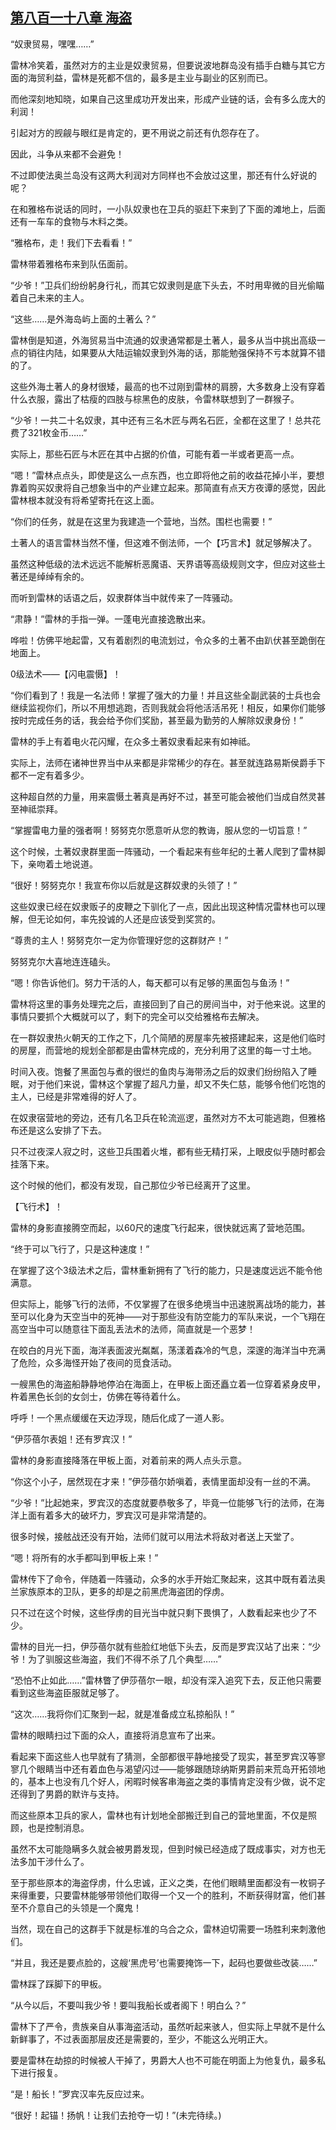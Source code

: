 ## [第八百一十八章 海盗](https://www.xxbiquge.com/11_11222/9013670.html)


  “奴隶贸易，嘿嘿……”

  雷林冷笑着，虽然对方的主业是奴隶贸易，但要说波地群岛没有插手白糖与其它方面的海贸利益，雷林是死都不信的，最多是主业与副业的区别而已。

  而他深刻地知晓，如果自己这里成功开发出来，形成产业链的话，会有多么庞大的利润！

  引起对方的觊觎与眼红是肯定的，更不用说之前还有仇怨存在了。

  因此，斗争从来都不会避免！

  不过即使法奥兰岛没有这两大利润对方同样也不会放过这里，那还有什么好说的呢？

  在和雅格布说话的同时，一小队奴隶也在卫兵的驱赶下来到了下面的滩地上，后面还有一车车的食物与木料之类。

  “雅格布，走！我们下去看看！”

  雷林带着雅格布来到队伍面前。

  “少爷！”卫兵们纷纷躬身行礼，而其它奴隶则是底下头去，不时用卑微的目光偷瞄着自己未来的主人。

  “这些……是外海岛屿上面的土著么？”

  雷林倒是知道，外海贸易当中流通的奴隶通常都是土著人，最多从当中挑出高级一点的销往内陆，如果要从大陆运输奴隶到外海的话，那能勉强保持不亏本就算不错的了。

  这些外海土著人的身材很矮，最高的也不过刚到雷林的肩膀，大多数身上没有穿着什么衣服，露出了枯瘦的四肢与棕黑色的皮肤，令雷林联想到了一群猴子。

  “少爷！一共二十名奴隶，其中还有三名木匠与两名石匠，全都在这里了！总共花费了321枚金币……”

  实际上，那些石匠与木匠在其中占据的价值，可能有着一半或者更高一点。

  “嗯！”雷林点点头，即使是这么一点东西，也立即将他之前的收益花掉小半，要想靠着购买奴隶将自己想象当中的产业建立起来。那简直有点天方夜谭的感觉，因此雷林根本就没有将希望寄托在这上面。

  “你们的任务，就是在这里为我建造一个营地，当然。围栏也需要！”

  土著人的语言雷林当然不懂，但这难不倒法师，一个【巧言术】就足够解决了。

  虽然这种低级的法术远远不能解析恶魔语、天界语等高级规则文字，但应对这些土著还是绰绰有余的。

  而听到雷林的话语之后，奴隶群体当中就传来了一阵骚动。

  “肃静！”雷林的手指一弹。一蓬电光直接逸散出来。

  哗啦！仿佛平地起雷，又有着剧烈的电流划过，令众多的土著不由趴伏甚至跪倒在地面上。

  0级法术——【闪电震慑】！

  “你们看到了！我是一名法师！掌握了强大的力量！并且这些全副武装的士兵也会继续监视你们，所以不用想逃跑，否则我就会将他活活吊死！相反，如果你们能够按时完成任务的话，我会给予你们奖励，甚至最为勤劳的人解除奴隶身份！”

  雷林的手上有着电火花闪耀，在众多土著奴隶看起来有如神祗。

  实际上，法师在诸神世界当中从来都是非常稀少的存在。甚至就连路易斯侯爵手下都不一定有着多少。

  这种超自然的力量，用来震慑土著真是再好不过，甚至可能会被他们当成自然灵甚至神祗崇拜。

  “掌握雷电力量的强者啊！努努克尔愿意听从您的教诲，服从您的一切旨意！”

  这个时候，土著奴隶群里面一阵骚动，一个看起来有些年纪的土著人爬到了雷林脚下，亲吻着土地说道。

  “很好！努努克尔！我宣布你以后就是这群奴隶的头领了！”

  这些奴隶已经在奴隶贩子的皮鞭之下驯化了一点，因此出现这种情况雷林也可以理解，但无论如何，率先投诚的人还是应该受到奖赏的。

  “尊贵的主人！努努克尔一定为你管理好您的这群财产！”

  努努克尔大喜地连连磕头。

  “嗯！你告诉他们。努力干活的人，每天都可以有足够的黑面包与鱼汤！”

  雷林将这里的事务处理完之后，直接回到了自己的房间当中，对于他来说。这里的事情只要抓个大概就可以了，剩下的完全可以交给雅格布去解决。

  在一群奴隶热火朝天的工作之下，几个简陋的房屋率先被搭建起来，这是他们临时的房屋，而营地的规划全部都是由雷林完成的，充分利用了这里的每一寸土地。

  时间入夜。饱餐了黑面包与煮的很烂的鱼肉与海带汤之后的奴隶们纷纷陷入了睡眠，对于他们来说，雷林这个掌握了超凡力量，却又不失仁慈，能够令他们吃饱的主人，已经是非常难得的好人了。

  在奴隶宿营地的旁边，还有几名卫兵在轮流巡逻，虽然对方不太可能逃跑，但雅格布还是这么安排了下去。

  只不过夜深人寂之时，这些卫兵围着火堆，都有些无精打采，上眼皮似乎随时都会挂落下来。

  这个时候的他们，都没有发现，自己那位少爷已经离开了这里。

  【飞行术】！

  雷林的身影直接腾空而起，以60尺的速度飞行起来，很快就远离了营地范围。

  “终于可以飞行了，只是这种速度！”

  在掌握了这个3级法术之后，雷林重新拥有了飞行的能力，只是速度远远不能令他满意。

  但实际上，能够飞行的法师，不仅掌握了在很多绝境当中迅速脱离战场的能力，甚至可以化身为天空当中的死神——对于那些没有防空能力的军队来说，一个飞翔在高空当中可以随意往下面乱丢法术的法师，简直就是一个恶梦！

  在皎白的月光下面，海洋表面波光粼粼，荡漾着森冷的气息，深邃的海洋当中充满了危险，众多海怪开始了夜间的觅食活动。

  一艘黑色的海盗船静静地停泊在海面上，在甲板上面还矗立着一位穿着紧身皮甲，杵着黑色长剑的女剑士，仿佛在等待着什么。

  呼呼！一个黑点缓缓在天边浮现，随后化成了一道人影。

  “伊莎蓓尔表姐！还有罗宾汉！”

  雷林的身影直接降落在甲板上面，对着前来的两人点头示意。

  “你这个小子，居然现在才来！”伊莎蓓尔娇嗔着，表情里面却没有一丝的不满。

  “少爷！”比起她来，罗宾汉的态度就要恭敬多了，毕竟一位能够飞行的法师，在海洋上面有着多大的破坏力，罗宾汉可是非常清楚的。

  很多时候，接舷战还没有开始，法师们就可以用法术将敌对者送上天堂了。

  “嗯！将所有的水手都叫到甲板上来！”

  雷林传下了命令，伴随着一阵骚动，众多的水手开始汇聚起来，这其中既有着法奥兰家族原本的卫队，更多的却是之前黑虎海盗团的俘虏。

  只不过在这个时候，这些俘虏的目光当中就只剩下畏惧了，人数看起来也少了不少。

  雷林的目光一扫，伊莎蓓尔就有些脸红地低下头去，反而是罗宾汉站了出来：“少爷！为了驯服这些海盗，我们不得不杀了几个典型……”

  “恐怕不止如此……”雷林瞥了伊莎蓓尔一眼，却没有深入追究下去，反正他只需要看到这些海盗臣服就足够了。

  “这次……我将你们汇聚到一起，就是准备成立私掠船队！”

  雷林的眼睛扫过下面的众人，直接将消息宣布了出来。

  看起来下面这些人也早就有了猜测，全部都很平静地接受了现实，甚至罗宾汉等寥寥几个眼睛当中还有着血色与渴望闪过——能够跟随琼纳斯男爵前来荒岛开拓领地的，基本上也没有几个好人，闲暇时候客串海盗之类的事情肯定没有少做，说不定还得到了男爵的默许与支持。

  而这些原本卫兵的家人，雷林也有计划地全部搬迁到自己的营地里面，不仅是照顾，也是控制消息。

  虽然不太可能隐瞒多久就会被男爵发现，但到时候已经造成了既成事实，对方也无法多加干涉什么了。

  至于那些原本的海盗俘虏，什么忠诚，正义之类，在他们眼睛里面都没有一枚铜子来得重要，只要雷林能够带领他们取得一个又一个的胜利，不断获得财富，他们甚至不介意自己的头领是一个魔鬼！

  当然，现在自己的这群手下就是标准的乌合之众，雷林迫切需要一场胜利来刺激他们。

  “并且，我还是要点脸的，这艘‘黑虎号’也需要掩饰一下，起码也要做些改装……”

  雷林踩了踩脚下的甲板。

  “从今以后，不要叫我少爷！要叫我船长或者阁下！明白么？”

  雷林下了严令，贵族亲自从事海盗活动，虽然听起来骇人，但实际上早就不是什么新鲜事了，不过表面那层皮还是需要的，至少，不能这么光明正大。

  要是雷林在劫掠的时候被人干掉了，男爵大人也不可能在明面上为他复仇，最多私下进行报复。

  “是！船长！”罗宾汉率先反应过来。

  “很好！起锚！扬帆！让我们去抢夺一切！”(未完待续。)
